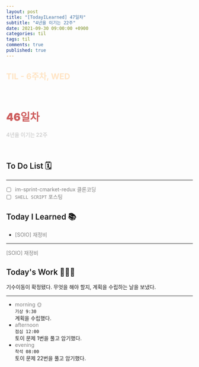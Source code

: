 ```yaml
---
layout: post
title: "[TodayILearned] 47일차"
subtitle: "4년을 이기는 22주"
date: 2021-09-30 09:00:00 +0900
categories: til
tags: til
comments: true
published: true
---
```


## <span style="color:Bisque;font-size: 22px">TIL - 6주차, WED</span>

<br />

# **<span style="font-weight:900;color:indianred">46일차</span>**

**<span style="color:lightgray">4년을 이기는 22주</span>**

<br />

## <span style="font-weight:600">To Do List</span> 🗓

---

- [ ] <span style="color:gray">im-sprint-cmarket-redux 클론코딩</span>
- [ ] <span style="color:gray">`SHELL SCRIPT` 포스팅</span>

## <span style="font-weight:600">Today I Learned</span> 📚

- <span style="color:gray">[SOlO] 재정비</span>

---

<span style="color:gray">[SOlO] 재정비</span>

## <span style="font-weight:600">Today's Work</span> 🧗🏻‍♂️

기수이동이 확정됐다. 무엇을 해야 할지, 계획을 수립하는 날을 보냈다.

---

- <span style="color:gray">morning 🌞</span> <br>
  `기상 9:30` <br>
  계획을 수립했다.
- <span style="color:gray">afternoon</span> <br>
  `점심 12:00`<br>
  토이 문제 1번을 풀고 암기했다.
- <span style="color:gray">evening</span> <br>
  `착석 08:00`<br>
  토이 문제 22번을 풀고 암기했다.
